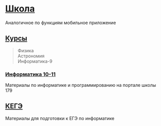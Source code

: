 <!---
xkurs/xkurs is a ✨ special ✨ repository because its `README.md` (this file) appears on your GitHub profile.
You can click the Preview link to take a look at your changes.
--->

# [Школа](https://same-year-7068.glideapp.io/ "PWA")
Аналогичное по функциям мобильное приложение

## [Курсы](https://adjoining-approach-866.notion.site/19bba46184c34f9c9f77f55a7cfe32b0?v=fa1c90dfc7e145bc8d6772020325e852 "Notion")

>Физика  
Астрономия  
Информатика-9

### [Информатика 10-11](https://server.179.ru/wiki/?page=Informatika/11_B "Школа179")
Материалы по информатике и программированию на портале школы 179

## [КЕГЭ](https://xkurs.github.io/KEGE/ "ЕГЭ по информатике")
Материалы для подготовки к ЕГЭ по информатике

